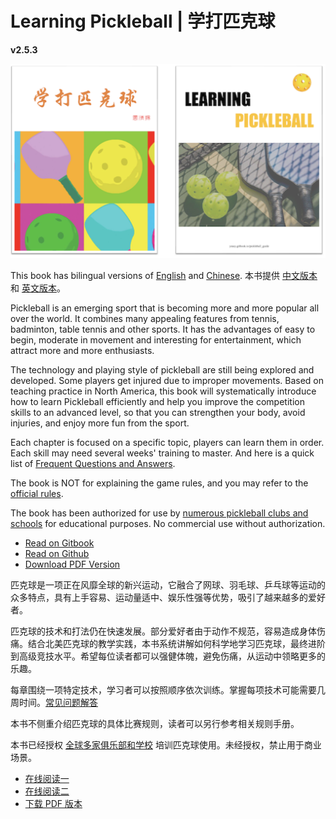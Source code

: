# Learning Pickleball | 学打匹克球

**v2.5.3**

![Learning Pickleball](_images/cover.png)

This book has bilingual versions of [English](https://github.com/yeasy/learning_pickleball/releases/download/v2.5.0/learning_pickleball-v2.5.0-en.pdf) and [Chinese](https://github.com/yeasy/learning_pickleball/releases/download/v2.5.0/learning_pickleball-v2.5.0-cn.pdf). 本书提供 [中文版本](https://github.com/yeasy/learning_pickleball/releases/download/v2.5.0/learning_pickleball-v2.5.0-cn.pdf) 和 [英文版本](https://github.com/yeasy/learning_pickleball/releases/download/v2.5.0/learning_pickleball-v2.5.0-en.pdf)。

Pickleball is an emerging sport that is becoming more and more popular all over the world. It combines many appealing features from tennis, badminton, table tennis and other sports. It has the advantages of easy to begin, moderate in movement and interesting for entertainment, which attract more and more enthusiasts.

The technology and playing style of pickleball are still being explored and developed. Some players get injured due to improper movements. Based on teaching practice in North America, this book will systematically introduce how to learn Pickleball efficiently and help you improve the competition skills to an advanced level, so that you can strengthen your body, avoid injuries, and enjoy more fun from the sport.

Each chapter is focused on a specific topic, players can learn them in order. Each skill may need several weeks' training to master. And here is a quick list of [Frequent Questions and Answers](19_faq_en.md).

The book is NOT for explaining the game rules, and you may refer to the [official rules](https://usapickleball.org/what-is-pickleball/official-rules/).

The book has been authorized for use by [numerous pickleball clubs and schools](https://github.com/yeasy/learning_pickleball/wiki/) for educational purposes. No commercial use without authorization.

* [Read on Gitbook](https://yeasy.gitbook.io/learning_pickleball/01_background_en)
* [Read on Github](https://github.com/yeasy/learning_pickleball/blob/main/SUMMARY.md)
* [Download PDF Version](https://github.com/yeasy/learning_pickleball/releases/)

匹克球是一项正在风靡全球的新兴运动，它融合了网球、羽毛球、乒乓球等运动的众多特点，具有上手容易、运动量适中、娱乐性强等优势，吸引了越来越多的爱好者。

匹克球的技术和打法仍在快速发展。部分爱好者由于动作不规范，容易造成身体伤痛。结合北美匹克球的教学实践，本书系统讲解如何科学地学习匹克球，最终进阶到高级竞技水平。希望每位读者都可以强健体魄，避免伤痛，从运动中领略更多的乐趣。

每章围绕一项特定技术，学习者可以按照顺序依次训练。掌握每项技术可能需要几周时间。[常见问题解答](19_faq_cn.md)

本书不侧重介绍匹克球的具体比赛规则，读者可以另行参考相关规则手册。

本书已经授权 [全球多家俱乐部和学校](https://github.com/yeasy/learning_pickleball/wiki/) 培训匹克球使用。未经授权，禁止用于商业场景。

* [在线阅读一](https://yeasy.gitbook.io/learning_pickleball)
* [在线阅读二](https://github.com/yeasy/learning_pickleball/blob/main/SUMMARY.md)
* [下载 PDF 版本](https://github.com/yeasy/learning_pickleball/releases/)
